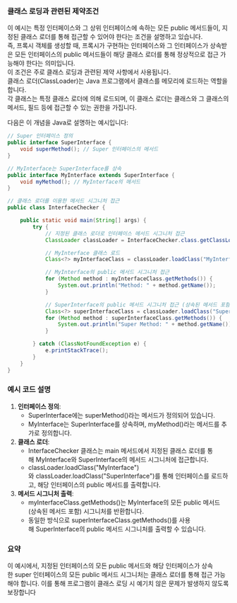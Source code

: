 ### 클래스 로딩과 관련된 제약조건
이 예시는 특정 인터페이스와 그 상위 인터페이스에 속하는 모든 public 메서드들이, 지정된 클래스 로더를 통해 접근할 수 있어야 한다는 조건을 설명하고 있습니다.  
즉, 프록시 객체를 생성할 때, 프록시가 구현하는 인터페이스와 그 인터페이스가 상속받은 모든 인터페이스의 public 메서드들이 해당 클래스 로더를 통해 정상적으로 접근 가능해야 한다는 의미입니다.   
이 조건은 주로 클래스 로딩과 관련된 제약 사항에서 사용됩니다.  
클래스 로더(ClassLoader)는 Java 프로그램에서 클래스를 메모리에 로드하는 역할을 합니다.  
각 클래스는 특정 클래스 로더에 의해 로드되며, 이 클래스 로더는 클래스와 그 클래스의 메서드, 필드 등에 접근할 수 있는 권한을 가집니다.  

다음은 이 개념을 Java로 설명하는 예시입니다:
```java
// Super 인터페이스 정의
public interface SuperInterface {
    void superMethod(); // Super 인터페이스의 메서드
}

// MyInterface는 SuperInterface를 상속
public interface MyInterface extends SuperInterface {
    void myMethod(); // MyInterface의 메서드
}

// 클래스 로더를 이용한 메서드 시그니처 접근
public class InterfaceChecker {

    public static void main(String[] args) {
        try {
            // 지정된 클래스 로더로 인터페이스 메서드 시그니처 접근
            ClassLoader classLoader = InterfaceChecker.class.getClassLoader();

            // MyInterface 클래스 로드
            Class<?> myInterfaceClass = classLoader.loadClass("MyInterface");

            // MyInterface의 public 메서드 시그니처 접근
            for (Method method : myInterfaceClass.getMethods()) {
                System.out.println("Method: " + method.getName());
            }

            // SuperInterface의 public 메서드 시그니처 접근 (상속된 메서드 포함)
            Class<?> superInterfaceClass = classLoader.loadClass("SuperInterface");
            for (Method method : superInterfaceClass.getMethods()) {
                System.out.println("Super Method: " + method.getName());
            }

        } catch (ClassNotFoundException e) {
            e.printStackTrace();
        }
    }
}
```

### 예시 코드 설명

1.  **인터페이스 정의**:
    -   SuperInterface에는 superMethod()라는 메서드가 정의되어 있습니다.
    -   MyInterface는 SuperInterface를 상속하며, myMethod()라는 메서드를 추가로 정의합니다.
2.  **클래스 로더**:
    -   InterfaceChecker 클래스는 main 메서드에서 지정된 클래스 로더를 통해 MyInterface와 SuperInterface의 메서드 시그니처에 접근합니다.
    -   classLoader.loadClass("MyInterface")와 classLoader.loadClass("SuperInterface")를 통해 인터페이스를 로드하고, 해당 인터페이스의 public 메서드를 출력합니다.
3.  **메서드 시그니처 출력**:
    -   myInterfaceClass.getMethods()는 MyInterface의 모든 public 메서드 (상속된 메서드 포함) 시그니처를 반환합니다.
    -   동일한 방식으로 superInterfaceClass.getMethods()를 사용해 SuperInterface의 public 메서드 시그니처를 출력할 수 있습니다.

### 요약

이 예시에서, 지정된 인터페이스의 모든 public 메서드와 해당 인터페이스가 상속한 super 인터페이스의 모든 public 메서드 시그니처는 클래스 로더를 통해 접근 가능해야 합니다. 이를 통해 프로그램이 클래스 로딩 시 예기치 않은 문제가 발생하지 않도록 보장합니다


